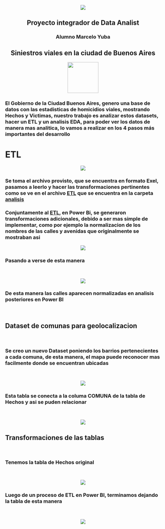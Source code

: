 

<p align='center'>
<img src ="scr\HenryLogo.jpg">
<p>


<p align='center'>
<h2 style="text-align: center; border: none;">
 Proyecto integrador de Data Analist
</h2>




 <h3 style="text-align: center; border: none;">
    Alumno Marcelo Yuba
</h3>

 <h2 align='center'>
 <b>Siniestros viales en la ciudad de Buenos Aires</b>
</h2>
<p align='center'>
<img src ="scr\Logotipo_de_la_Ciudad_de_Buenos_Aires.svg (1).png" height=100>
<p>
 <p style="text-align: left; border: none;">
<h3>
El Gobierno de la Ciudad Buenos Aires, genero una base de datos con las estadisticas de homicidios viales, mostrando Hechos y Victimas, nuestro trabajo es analizar estos datasets, hacer un ETL y un analisis EDA, para poder ver los datos de manera mas analitica, lo vamos a realizar en los <b>4 pasos más importantes del desarrollo<b>
</h3>
</p>
<h1>ETL</h1>
<p align='center'>
<img src ="scr\archivos.jpg">
<p>
<h3 style="text-align: left; border: none;">Se toma el archivo provisto, que se encuentra en formato Exel, pasamos a leerlo y hacer las transformaciones pertinentes como se ve en el archivo <a href="https://github.com/marceloyuba/PI_DA/blob/main/analisis/ETL.ipynb">ETL</a> que se encuentra en la carpeta <a href="https://github.com/marceloyuba/PI_DA/tree/main/analisis">analisis</a>
<br>
</h3>

<p>
<h3 style="text-align: left; border: none;">Conjuntamente al <a href="https://github.com/marceloyuba/PI_DA/blob/main/analisis/ETL.ipynb">ETL</a>, en Power Bi, se generaron transformaciones adicionales, debido a ser mas simple de implementar, como por ejemplo la normalizacion de los nombres de las calles y avenidas que originalmente se mostraban asi
<br>
</h3>
<p align='center'>
<img src ="scr\calles1.jpg">
</p>

<p>
<h3 style="text-align: left; border: none;">Pasando a verse de esta manera</h3>
<br>
</p>

<p align='center'>
<img src ="scr\calles2.jpg">
</p>

<p>
<h3 style="text-align: left; border: none;">De esta manera las calles aparecen normalizadas en analisis posteriores en Power BI</h3>
<br>
</p>

<p>
<h2 style="text-align: left; border: none;">Dataset de comunas para geolocalizacion</h2>
<br>
</p>

<p>
<h3 style="text-align: left; border: none;">Se creo un nuevo Dataset poniendo los barrios pertenecientes a cada comuna, de esta manera, el mapa puede reconocer mas facilmente donde se encuentran ubicadas</h3>
<br>
</p>

<p align='center'>
<img src ="scr\comunas.jpg">
</p>

<p>
<h3 style="text-align: left; border: none;">Esta tabla se conecta a la columa COMUNA de la tabla de Hechos y asi se puden relacionar</h3>
<br>
</p>

<p align='center'>
<img src ="scr\conexion.jpg">
</p>

<p>
<h2 style="text-align: left; border: none;">Transformaciones de las tablas</h2>
<br>
</p>

<p>
<h3 style="text-align: left; border: none;">Tenemos la tabla de Hechos original</h3>
<br>
</p>
<p align='center'>
<img src ="scr\tablaHechosOriginal.jpg">
</p>
<p>
<h3 style="text-align: left; border: none;">Luego de un proceso de ETL en Power BI, terminamos dejando la tabla de esta manera</h3>
<br>
</p>
<p align='center'>
<img src ="scr\tablaHechosNew.jpg">
</p>
<p>